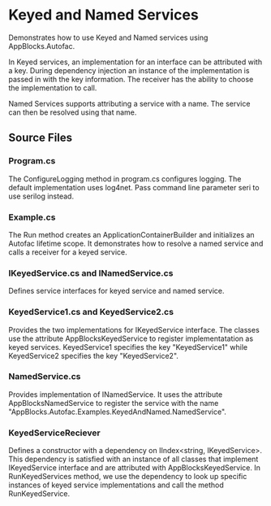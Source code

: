 # Keyed and Named Services
Demonstrates how to use Keyed and Named services using AppBlocks.Autofac. 

In Keyed services, an implementation for an interface can be attributed with a key. During dependency injection an instance of the implementation is passed in with the key information. The receiver has the ability to choose the implementation to call.

Named Services supports attributing a service with a name. The service can then be resolved using that name. 

## Source Files

### Program.cs
The ConfigureLogging method in program.cs configures logging. The default implementation uses log4net. Pass command line parameter seri to use serilog instead.  

### Example.cs
The Run method creates an ApplicationContainerBuilder and initializes an Autofac lifetime scope. It demonstrates how to resolve a named service and calls a receiver for a keyed service.

### IKeyedService.cs and INamedService.cs
Defines service interfaces for keyed service and named service. 

### KeyedService1.cs and KeyedService2.cs
Provides the two implementations for IKeyedService interface. The classes use the attribute AppBlocksKeyedService to register implementatation as keyed services. KeyedService1 specifies the key "KeyedService1" while KeyedService2 specifies the key "KeyedService2".

### NamedService.cs
Provides implementation of INamedService. It uses the attribute AppBlocksNamedService to register the service with the name "AppBlocks.Autofac.Examples.KeyedAndNamed.NamedService".

### KeyedServiceReciever
Defines a constructor with a dependency on IIndex<string, IKeyedService>. This dependency is satisfied with an instance of all classes that implement IKeyedService interface and are attributed with AppBlocksKeyedService. In RunKeyedServices method, we use the dependency to look up specific instances of keyed service implementations and call the method RunKeyedService. 
